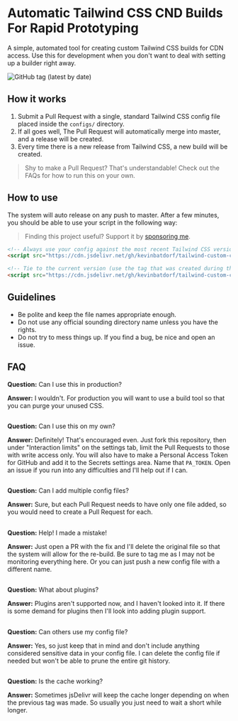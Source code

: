 # Automatic Tailwind CSS CND Builds For Rapid Prototyping

A simple, automated tool for creating custom Tailwind CSS builds for CDN access. Use this for development when you don't want to deal with setting up a builder right away.

![GitHub tag (latest by date)](https://img.shields.io/github/v/tag/KevinBatdorf/tailwind-custom-cdn?label=version&style=flat-square)

## How it works
1. Submit a Pull Request with a single, standard Tailwind CSS config file placed inside the `configs/` directory.
2. If all goes well, The Pull Request will automatically merge into master, and a release will be created.
3. Every time there is a new release from Tailwind CSS, a new build will be created.

> Shy to make a Pull Request? That's understandable! Check out the FAQs for how to run this on your own.

## How to use
The system will auto release on any push to master. After a few minutes, you should be able to use your script in the following way:

> Finding this project useful? Support it by [sponsoring me](https://github.com/sponsors/KevinBatdorf).

```html
<!-- Always use your config against the most recent Tailwind CSS version -->
<script src="https://cdn.jsdelivr.net/gh/kevinbatdorf/tailwind-custom-cdn/builds/example.min.css"></script>

<!-- Tie to the current version (use the tag that was created during the build) -->
<script src="https://cdn.jsdelivr.net/gh/kevinbatdorf/tailwind-custom-cdn@v1.8.10-0-1-0-282636193-24/builds/example.min.css"></script>
```

## Guidelines
- Be polite and keep the file names appropriate enough.
- Do not use any official sounding directory name unless you have the rights.
- Do not try to mess things up. If you find a bug, be nice and open an issue.

## FAQ
**Question:** Can I use this in production?

**Answer:** I wouldn't. For production you will want to use a build tool so that you can purge your unused CSS.

##
**Question:** Can I use this on my own?

**Answer:** Definitely! That's encouraged even. Just fork this repository, then under "Interaction limits" on the settings tab, limit the Pull Requests to those with write access only. You will also have to make a Personal Access Token for GitHub and add it to the Secrets settings area. Name that `PA_TOKEN`. Open an issue if you run into any difficulties and I'll help out if I can.

##
**Question:** Can I add multiple config files?

**Answer:** Sure, but each Pull Request needs to have only one file added, so you would need to create a Pull Request for each.

##
**Question:** Help! I made a mistake!

**Answer:** Just open a PR with the fix and I'll delete the original file so that the system will allow for the re-build. Be sure to tag me as I may not be monitoring everything here. Or you can just push a new config file with a different name.

##
**Question:** What about plugins?

**Answer:** Plugins aren't supported now, and I haven't looked into it. If there is some demand for plugins then I'll look into adding plugin support.

##
**Question:** Can others use my config file?

**Answer:** Yes, so just keep that in mind and don't include anything considered sensitive data in your config file. I can delete the config file if needed but won't be able to prune the entire git history.

##
**Question:** Is the cache working?

**Answer:** Sometimes jsDelivr will keep the cache longer depending on when the previous tag was made. So usually you just need to wait a short while longer.
